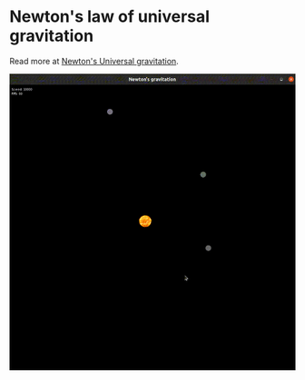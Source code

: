 # Newton's law of universal gravitation

Read more at [Newton's Universal gravitation](https://en.wikipedia.org/wiki/Newton%27s_law_of_universal_gravitation).

![](data/output.gif)
